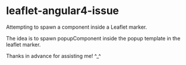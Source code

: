 # leaflet-angular4-issue
Attempting to spawn a component inside a Leaflet marker.

The idea is to spawn popupComponent inside the popup template in the leaflet marker.

Thanks in advance for assisting me! ^_^
